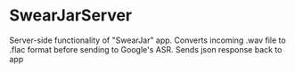 SwearJarServer
==============

Server-side functionality of "SwearJar" app. Converts incoming .wav file to .flac format before sending to Google's ASR.  Sends json response back to app